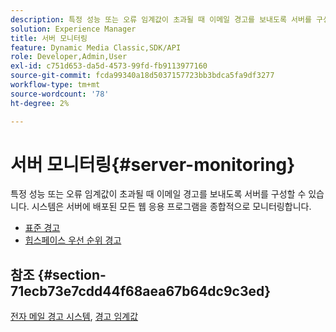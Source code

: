 ```yaml
---
description: 특정 성능 또는 오류 임계값이 초과될 때 이메일 경고를 보내도록 서버를 구성할 수 있습니다. 시스템은 서버에 배포된 모든 웹 응용 프로그램을 종합적으로 모니터링합니다.
solution: Experience Manager
title: 서버 모니터링
feature: Dynamic Media Classic,SDK/API
role: Developer,Admin,User
exl-id: c751d653-da5d-4573-99fd-fb9113977160
source-git-commit: fcda99340a18d5037157723bb3bdca5fa9df3277
workflow-type: tm+mt
source-wordcount: '78'
ht-degree: 2%

---
```


# 서버 모니터링{#server-monitoring}

특정 성능 또는 오류 임계값이 초과될 때 이메일 경고를 보내도록 서버를 구성할 수 있습니다. 시스템은 서버에 배포된 모든 웹 응용 프로그램을 종합적으로 모니터링합니다.

* [표준 경고](r-standard-alerts.md)
* [힙스페이스 우선 순위 경고](c-heap-space-priority-alert.md)

## 참조 {#section-71ecb73e7cdd44f68aea67b64dc9c3ed}

[전자 메일 경고 시스템](../../../../is-api/image-serving-api-ref/c-configuration-and-administration/c-server-settings/r-monitoring-and-alerting-system.md#reference-4b604b5f8b014ecca89cf55d8ebb2d39),  [경고 임계값](../../../../is-api/image-serving-api-ref/c-configuration-and-administration/c-server-settings/r-alert-thresholds.md#reference-a77d3f92f456419a878bf18782d38922)
